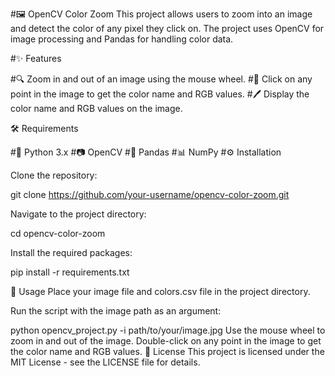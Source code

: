 #🖼️ OpenCV Color Zoom
This project allows users to zoom into an image and detect the color of any pixel they click on. The project uses OpenCV for image processing and Pandas for handling color data.

#✨ Features

#🔍 Zoom in and out of an image using the mouse wheel.
#🎯 Click on any point in the image to get the color name and RGB values.
#🖊️ Display the color name and RGB values on the image.

🛠️ Requirements

#🐍 Python 3.x
#📷 OpenCV
#🐼 Pandas
#📊 NumPy
#⚙️ Installation

Clone the repository:

git clone https://github.com/your-username/opencv-color-zoom.git

Navigate to the project directory:

cd opencv-color-zoom

Install the required packages:

pip install -r requirements.txt

🚀 Usage
Place your image file and colors.csv file in the project directory.

Run the script with the image path as an argument:


python opencv_project.py -i path/to/your/image.jpg
Use the mouse wheel to zoom in and out of the image.
Double-click on any point in the image to get the color name and RGB values.
📄 License
This project is licensed under the MIT License - see the LICENSE file for details.
